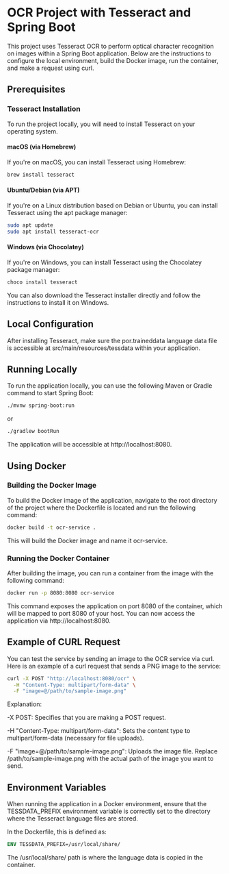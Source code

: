 # OCR Project with Tesseract and Spring Boot

This project uses Tesseract OCR to perform optical character recognition on images within a Spring Boot application. Below are the instructions to configure the local environment, build the Docker image, run the container, and make a request using curl.

## Prerequisites

### Tesseract Installation

To run the project locally, you will need to install Tesseract on your operating system.

#### **macOS (via Homebrew)**

If you're on macOS, you can install Tesseract using Homebrew:

```bash
brew install tesseract
```

#### **Ubuntu/Debian (via APT)**

If you're on a Linux distribution based on Debian or Ubuntu, you can install Tesseract using the apt package manager:

```bash
sudo apt update
sudo apt install tesseract-ocr
```

#### **Windows (via Chocolatey)**

If you're on Windows, you can install Tesseract using the Chocolatey package manager:

```bash
choco install tesseract
```

You can also download the Tesseract installer directly and follow the instructions to install it on Windows.

## Local Configuration
After installing Tesseract, make sure the por.traineddata language data file is accessible at src/main/resources/tessdata within your application.

## Running Locally
To run the application locally, you can use the following Maven or Gradle command to start Spring Boot:

```bash
./mvnw spring-boot:run
```
or
```bash
./gradlew bootRun
```

The application will be accessible at http://localhost:8080.

## Using Docker

### Building the Docker Image
To build the Docker image of the application, navigate to the root directory of the project where the Dockerfile is located and run the following command:

```bash
docker build -t ocr-service .
```

This will build the Docker image and name it ocr-service.

### Running the Docker Container
After building the image, you can run a container from the image with the following command:

```bash
docker run -p 8080:8080 ocr-service
```

This command exposes the application on port 8080 of the container, which will be mapped to port 8080 of your host. You can now access the application via http://localhost:8080.

## Example of CURL Request

You can test the service by sending an image to the OCR service via curl. Here is an example of a curl request that sends a PNG image to the service:

```bash
curl -X POST "http://localhost:8080/ocr" \
  -H "Content-Type: multipart/form-data" \
  -F "image=@/path/to/sample-image.png"
``` 

Explanation:

-X POST: Specifies that you are making a POST request.

-H "Content-Type: multipart/form-data": Sets the content type to multipart/form-data (necessary for file uploads).

-F "image=@/path/to/sample-image.png": Uploads the image file. Replace /path/to/sample-image.png with the actual path of the image you want to send.

## Environment Variables

When running the application in a Docker environment, ensure that the TESSDATA_PREFIX environment variable is correctly set to the directory where the Tesseract language files are stored.

In the Dockerfile, this is defined as:

```Dockerfile
ENV TESSDATA_PREFIX=/usr/local/share/
```

The /usr/local/share/ path is where the language data is copied in the container.
